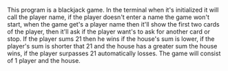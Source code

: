This program is a blackjack game.
In the terminal when it's initialized it will call the player name, if the player doesn't enter a name the game won't start, when the game get's a player name then it'll show the first two cards of the player, then it'll ask if the player want's to ask for another card or stop.
If the player sums 21 then he wins if the house's sum is lower, if the player's sum is shorter that 21 and the house has a greater sum the house wins, if the player surpasses 21 automatically losses.
The game will consist of 1 player and the house.